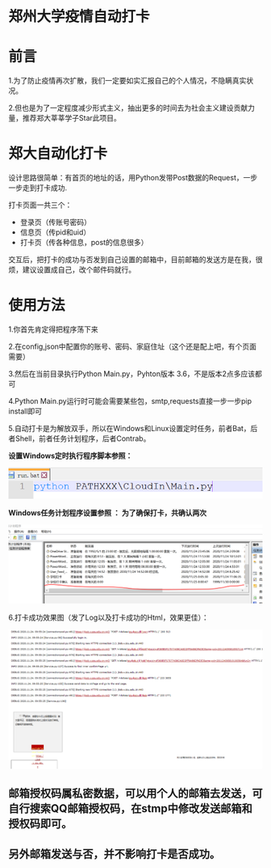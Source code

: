 # 郑州大学疫情自动打卡
# 前言

1.为了防止疫情再次扩散，我们一定要如实汇报自己的个人情况，不隐瞒真实状况。

2.但也是为了一定程度减少形式主义，抽出更多的时间去为社会主义建设贡献力量，推荐郑大莘莘学子Star此项目。

# 郑大自动化打卡

设计思路很简单：有首页的地址的话，用Python发带Post数据的Request，一步一步走到打卡成功.

打卡页面一共三个：

- 登录页（传账号密码）
- 信息页（传pid和uid）
- 打卡页（传各种信息，post的信息很多）

交互后，把打卡的成功与否发到自己设置的邮箱中，目前邮箱的发送方是在我，很烦，建议设置成自己，改个邮件码就行。

# 使用方法

1.你首先肯定得把程序荡下来

2.在config,json中配置你的账号、密码、家庭住址（这个还是配上吧，有个页面需要）

3.然后在当前目录执行Python Main.py，Pyhton版本 3.6，不是版本2点多应该都可

4.Python Main.py运行时可能会需要某些包，smtp,requests直接一步一步pip install即可

5.自动打卡是为解放双手，所以在Windows和Linux设置定时任务，前者Bat，后者Shell，前者任务计划程序，后者Contrab。

**设置Windows定时执行程序脚本参照：**



![image-20201124112042199](./images/A.png)




**Windows任务计划程序设置参照 ：  为了确保打卡，共确认两次**

![image-20201124112140774](./images/B.png)





6.打卡成功效果图（发了Log以及打卡成功的Html，效果更佳）：

![image-20201124112140774](./images/C.png)


## 邮箱授权码属私密数据，可以用个人的邮箱去发送，可自行搜索QQ邮箱授权码，在stmp中修改发送邮箱和授权码即可。
## 另外邮箱发送与否，并不影响打卡是否成功。
